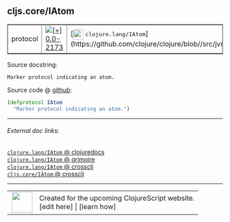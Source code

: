## cljs.core/IAtom



 <table border="1">
<tr>
<td>protocol</td>
<td><a href="https://github.com/cljsinfo/cljs-api-docs/tree/0.0-2173"><img valign="middle" alt="[+] 0.0-2173" title="Added in 0.0-2173" src="https://img.shields.io/badge/+-0.0--2173-lightgrey.svg"></a> </td>
<td>
[<img height="24px" valign="middle" src="http://i.imgur.com/1GjPKvB.png"> <samp>clojure.lang/IAtom</samp>](https://github.com/clojure/clojure/blob//src/jvm/clojure/lang/IAtom.java)
</td>
</tr>
</table>







Source docstring:

```
Marker protocol indicating an atom.
```


Source code @ [github](https://github.com/clojure/clojurescript/blob/r3255/src/main/cljs/cljs/core.cljs#L614-L615):

```clj
(defprotocol IAtom
  "Marker protocol indicating an atom.")
```

<!--
Repo - tag - source tree - lines:

 <pre>
clojurescript @ r3255
└── src
    └── main
        └── cljs
            └── cljs
                └── <ins>[core.cljs:614-615](https://github.com/clojure/clojurescript/blob/r3255/src/main/cljs/cljs/core.cljs#L614-L615)</ins>
</pre>

-->

---



###### External doc links:

[`clojure.lang/IAtom` @ clojuredocs](http://clojuredocs.org/clojure.lang/IAtom)<br>
[`clojure.lang/IAtom` @ grimoire](http://conj.io/store/v1/org.clojure/clojure/1.7.0-beta3/clj/clojure.lang/IAtom/)<br>
[`clojure.lang/IAtom` @ crossclj](http://crossclj.info/fun/clojure.lang/IAtom.html)<br>
[`cljs.core/IAtom` @ crossclj](http://crossclj.info/fun/cljs.core.cljs/IAtom.html)<br>

---

 <table>
<tr><td>
<img valign="middle" align="right" width="48px" src="http://i.imgur.com/Hi20huC.png">
</td><td>
Created for the upcoming ClojureScript website.<br>
[edit here] | [learn how]
</td></tr></table>

[edit here]:https://github.com/cljsinfo/cljs-api-docs/blob/master/cljsdoc/cljs.core_IAtom.cljsdoc
[learn how]:https://github.com/cljsinfo/cljs-api-docs/wiki/cljsdoc-files

<!--

This information was too distracting to show to readers, but I'll leave it
commented here since it is helpful to:

- pretty-print the data used to generate this document
- and show how to retrieve that data



The API data for this symbol:

```clj
{:ns "cljs.core",
 :name "IAtom",
 :history [["+" "0.0-2173"]],
 :type "protocol",
 :full-name-encode "cljs.core_IAtom",
 :source {:code "(defprotocol IAtom\n  \"Marker protocol indicating an atom.\")",
          :title "Source code",
          :repo "clojurescript",
          :tag "r3255",
          :filename "src/main/cljs/cljs/core.cljs",
          :lines [614 615]},
 :full-name "cljs.core/IAtom",
 :clj-symbol "clojure.lang/IAtom",
 :docstring "Marker protocol indicating an atom."}

```

Retrieve the API data for this symbol:

```clj
;; from Clojure REPL
(require '[clojure.edn :as edn])
(-> (slurp "https://raw.githubusercontent.com/cljsinfo/cljs-api-docs/catalog/cljs-api.edn")
    (edn/read-string)
    (get-in [:symbols "cljs.core/IAtom"]))
```

-->
